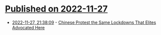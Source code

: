 # [Published on 2022-11-27](index.md)

* [2022-11-27, 21:38:09](https://news.ycombinator.com/item?id=33767250) - [Chinese Protest the Same Lockdowns That Elites Advocated Here](https://michaelpsenger.substack.com/p/chinese-protest-the-same-lockdowns)
